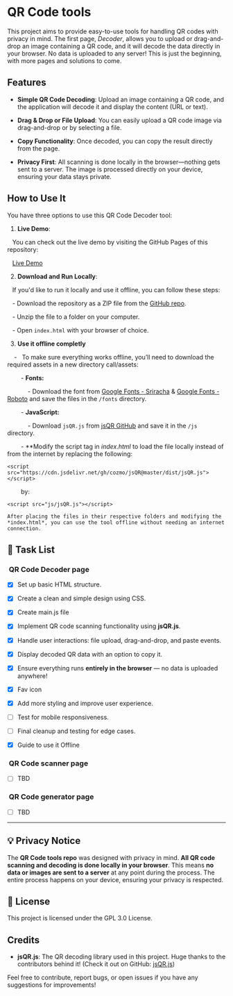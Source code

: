 # QR Code tools

  

  
This project aims to provide easy-to-use tools for handling QR codes with privacy in mind. The first page, *Decoder*, allows you to upload or drag-and-drop an image containing a QR code, and it will decode the data directly in your browser. No data is uploaded to any server! This is just the beginning, with more pages and solutions to come.
  

  

## Features

  

  

- **Simple QR Code Decoding**: Upload an image containing a QR code, and the application will decode it and display the content (URL or text).

  

- **Drag & Drop or File Upload**: You can easily upload a QR code image via drag-and-drop or by selecting a file.

  

- **Copy Functionality**: Once decoded, you can copy the result directly from the page.

  

- **Privacy First**: All scanning is done locally in the browser—nothing gets sent to a server. The image is processed directly on your device, ensuring your data stays private.

  

  

## How to Use It

  

  

You have three options to use this QR Code Decoder tool:

  

  

1. **Live Demo**:  

  

   You can check out the live demo by visiting the GitHub Pages of this repository:  

  

   [Live Demo](https://unclemaher.github.io/qr-code-tools/)

  

  

2. **Download and Run Locally**:  

  

   If you'd like to run it locally and use it offline, you can follow these steps:

  

   - Download the repository as a ZIP file from the [GitHub repo](https://github.com/unclemaher/qr-code-tools).

  

   - Unzip the file to a folder on your computer.

  

   - Open `index.html` with your browser of choice.

  

3. **Use it offline completly**

  

  

    -   To make sure everything works offline, you’ll need to download the required assets in a new directory call/assets:

  

  

        - **Fonts:**

  

            - Download the font from [Google Fonts - Sriracha](https://fonts.google.com/specimen/Sriracha) & [Google Fonts - Roboto](https://fonts.google.com/specimen/Roboto) and save the files in the `/fonts` directory.

  

  

        - **JavaScript:**

  

            - Download `jsQR.js` from [jsQR GitHub](https://github.com/cozmo/jsQR) and save it in the `/js` directory.

  

  

        - **Modify the script tag in *index.html* to load the file locally instead of from the internet by replacing the following:

  

```
<script src="https://cdn.jsdelivr.net/gh/cozmo/jsQR@master/dist/jsQR.js"></script>
```

  

        by:

```
<script src="js/jsQR.js"></script>
```

    After placing the files in their respective folders and modifying the *index.html*, you can use the tool offline without needing an internet connection.

   

## 📝 Task List

  

  

###  QR Code Decoder page

  

  

- [x] Set up basic HTML structure.

  

- [x] Create a clean and simple design using CSS.

  

- [x] Create main.js file

  

- [x] Implement QR code scanning functionality using **jsQR.js**.

  

- [x] Handle user interactions: file upload, drag-and-drop, and paste events.

  

- [x] Display decoded QR data with an option to copy it.

  

- [x] Ensure everything runs **entirely in the browser** — no data is uploaded anywhere!

  

- [x] Fav icon

  

- [x] Add more styling and improve user experience.

  

- [ ] Test for mobile responsiveness.

  

- [ ] Final cleanup and testing for edge cases.

  

- [x] Guide to use it Offline

  

  

###  QR Code scanner page

  

- [ ] TBD

  

  

###  QR Code generator page

  

- [ ] TBD

  

  

---

  

  

## 💡 Privacy Notice

  

  

The **QR Code tools repo** was designed with privacy in mind. **All QR code scanning and decoding is done locally in your browser**. This means **no data or images are sent to a server** at any point during the process. The entire process happens on your device, ensuring your privacy is respected.

  

  

## 📄 License

  

  

This project is licensed under the GPL 3.0 License.

  

  

## Credits

  

  

- **jsQR.js**: The QR decoding library used in this project. Huge thanks to the contributors behind it! (Check it out on GitHub: [jsQR.js](https://github.com/cozmo/jsQR))

  

  

Feel free to contribute, report bugs, or open issues if you have any suggestions for improvements!